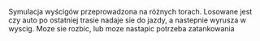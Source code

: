 Symulacja wyścigów przeprowadzona na różnych torach. Losowane jest czy auto po ostatniej trasie nadaje sie do jazdy, a nastepnie wyrusza w wyscig. Moze sie rozbic, lub moze nastapic potrzeba zatankowania
